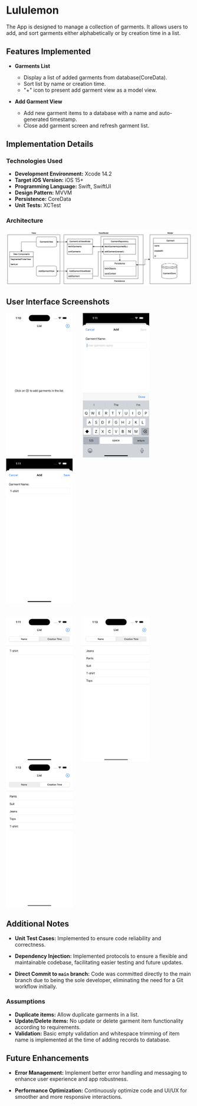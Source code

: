 # Lululemon

The App is designed to manage a collection of garments. It allows users to add, and sort garments either alphabetically or by creation time in a list.

## Features Implemented

-   **Garments List**
    
    -   Display a list of added garments from database(CoreData).
    -   Sort list by name or creation time.
    -   "+" icon to present add garment view as a model view. 
    
-   **Add Garment View**
    
    -   Add new garment items to a database with a name and auto-generated timestamp.
    -   Close add garment screen and refresh garment list.

## Implementation Details

### Technologies Used

-   **Development Environment:** Xcode 14.2
-   **Target iOS Version:** iOS 15+
-   **Programming Language:** Swift, SwiftUI
-   **Design Pattern:** MVVM
-   **Persistence:** CoreData
-   **Unit Tests:** XCTest
  
### Architecture
<img src="Screenshots/architecture.png" title="Architecture">
  
## User Interface Screenshots

<img src="Screenshots/Light01.png" width="180" title="">&nbsp;&nbsp;&nbsp;&nbsp;&nbsp;&nbsp;
  <img src="Screenshots/Light02.png" width="180" title="">&nbsp;&nbsp;&nbsp;&nbsp;&nbsp;&nbsp;
  <img src="Screenshots/Light03.png" width="180" title=""><br><br><br>
  <img src="Screenshots/Light04.png" width="180" title="">&nbsp;&nbsp;&nbsp;&nbsp;&nbsp;&nbsp;
  <img src="Screenshots/Light05.png" width="180" title="">&nbsp;&nbsp;&nbsp;&nbsp;&nbsp;&nbsp;
  <img src="Screenshots/Light06.png" width="180" title="">&nbsp;&nbsp;&nbsp;&nbsp;&nbsp;&nbsp;

## Additional Notes

-   **Unit Test Cases:** Implemented to ensure code reliability and correctness.
    
-   **Dependency Injection:** Implemented protocols to ensure a flexible and maintainable codebase, facilitating easier testing and future updates.

-   **Direct Commit to `main` branch:** Code was committed directly to the main branch due to being the sole developer, eliminating the need for a Git workflow initially.

### Assumptions
-   **Duplicate items:** Allow duplicate garments in a list.
-   **Update/Delete items:** No update or delete garment item functionality according to requirements.
-   **Validation:** Basic empty validation and whitespace trimming of item name is implemented at the time of adding records to database.

## Future Enhancements
    
-   **Error Management:** Implement better error handling and messaging to enhance user experience and app robustness.
    
-   **Performance Optimization:** Continuously optimize code and UI/UX for smoother and more responsive interactions.
